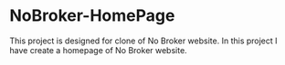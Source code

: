 # NoBroker-HomePage
This project is designed for clone of No Broker website. In this project I have create a homepage of No Broker website.
